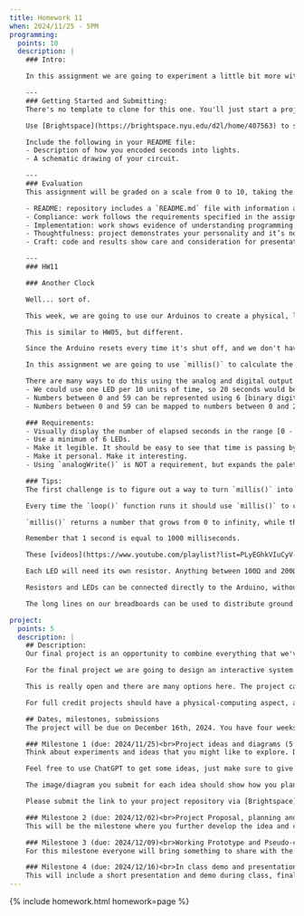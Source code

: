 ```yaml
---
title: Homework 11
when: 2024/11/25 - 5PM
programming:
  points: 10
  description: |
    ### Intro:

    In this assignment we are going to experiment a little bit more with the Arduino's output capabilities.

    ---
    ### Getting Started and Submitting:
    There's no template to clone for this one. You'll just start a project named HW11 through the Arduino IDE and then push its folder to your GitHub account (like in this [video](https://www.youtube.com/watch?v=VuhrHrkvV0E)).

    Use [Brightspace](https://brightspace.nyu.edu/d2l/home/407563) to submit a link to your repository and a video of your project working. The video should be 15 to 30 seconds long and you can upload the file to Brightspace or host it somewhere else and submit a link.

    Include the following in your README file:
    - Description of how you encoded seconds into lights.
    - A schematic drawing of your circuit.

    ---
    ### Evaluation
    This assignment will be graded on a scale from 0 to 10, taking the following criteria into account:

    - README: repository includes a `README.md` file with information about the lights and a drawing of the circuit.
    - Compliance: work follows the requirements specified in the assignment description.
    - Implementation: work shows evidence of understanding programming concepts and you are fully using them to express your ideas.
    - Thoughtfulness: project demonstrates your personality and it’s not a straightforward re-implementation of someone else’s idea.
    - Craft: code and results show care and consideration for presentation and professionalism, and work doesn’t look like it was rushed.

    ---
    ### HW11

    ### Another Clock

    Well... sort of.

    This week, we are going to use our Arduinos to create a physical, light-based, time-keeping device.

    This is similar to HW05, but different.

    Since the Arduino resets every time it's shut off, and we don't have it connected to the internet yet, it isn't capable of knowing exactly what time it is. Because of this, there are no functions for getting the current hour, minute or second, just `millis()`, which tells us how many milliseconds have elapsed since the Arduino board began running the current program.

    In this assignment we are going to use `millis()` to calculate the number of seconds that have elapsed since our program began running, and display that using LEDs. Since we will have a finite number of LEDs to do this, we will use "clock" seconds, meaning, numbers between 0 and 59, not 0 to infinity.

    There are many ways to do this using the analog and digital output functions from the Arduino:
    - We could use one LED per 10 units of time, so 20 seconds would be represented by 2 lit LEDs, 30 seconds by 3 LEDs, etc.
    - Numbers between 0 and 59 can be represented using 6 [binary digits, or, bits](https://www.mathsisfun.com/binary-number-system.html).
    - Numbers between 0 and 59 can be mapped to numbers between 0 and 255 and used as parameters to the `analogWrite()` function.

    ### Requirements:
    - Visually display the number of elapsed seconds in the range [0 - 59]. Feel free to include extra LEDs for minutes, hours or milliseconds.
    - Use a minimum of 6 LEDs.
    - Make it legible. It should be easy to see that time is passing by looking at the LEDs. One LED that fades from fully OFF to fully ON over a minute is probably legible. One LED that fades from fully OFF to fully ON over an hour is not legible.
    - Make it personal. Make it interesting.
    - Using `analogWrite()` is NOT a requirement, but expands the palette of possibilities.

    ### Tips:
    The first challenge is to figure out a way to turn `millis()` into wall seconds.

    Every time the `loop()` function runs it should use `millis()` to calculate values for the 6 LEDs.

    `millis()` returns a number that grows from 0 to infinity, while the number of seconds is a number that cycles from 0 to 59 and then back to 0 again. Sounds like a modulus operation.

    Remember that 1 second is equal to 1000 milliseconds.

    These [videos](https://www.youtube.com/playlist?list=PLyEGhkVIuCyV-nFkyuAvXD9yks3EQ9Biv) with week 11 content should help.

    Each LED will need its own resistor. Anything between 100Ω and 200Ω is a good value.

    Resistors and LEDs can be connected directly to the Arduino, without having to use wires. The lab has cables and wire-strippers to make more jumper cables.

    The long lines on our breadboards can be used to distribute ground or 3V throughout the board.

project:
  points: 5
  description: |
    ## Description:
    Our final project is an opportunity to combine everything that we've learned so far to create a piece of work that showcases not only our technical knowledge, but also our design skills, and ability to think critically while making connections between our readings and our practice.

    For the final project we are going to design an interactive system of our choice.

    This is really open and there are many options here. The project can be an artistic piece, a video-game, something more narrative and media based, or even a prototype for a product. It just has to be interactive.

    For full credit projects should have a physical-computing aspect, and an audio or visual aspect, so this means using both an Arduino for input or output, together with a p5js sketch. Projects also have to have custom functions, arrays, objects or classes, `for()` loops and `if()` statements, and demonstrate forethought and planning. At the same time, we're expected to go beyond the basic concepts of programming, so use of external libraries is extremely encouraged.

    ## Dates, milestones, submissions
    The project will be due on December 16th, 2024. You have four weeks to work on it, but there are weekly milestones that have to be submitted for grading. You should not wait until the last week to start programming. You should start programming and experimenting with ideas as soon as you have an idea that you are happy with.

    ### Milestone 1 (due: 2024/11/25)<br>Project ideas and diagrams (5 points)
    Think about experiments and ideas that you might like to explore. Draw and sketch some possibilities on paper/tablet. Start a repository called `FinalProject` and write about your ideas on a `README.md` file. You should submit at least 3 ideas. The ideas don't have to be detailed. Just a paragraph and an image/diagram for each. We'll go over these together and pick one that is balanced in terms of being feasible, engaging and challenging.

    Feel free to use ChatGPT to get some ideas, just make sure to give it credit in your writeup.

    The image/diagram you submit for each idea should show how you plan to split your project between the Arduino and p5js. Which will handle inputs? Outputs? These don't have to be exclusive: you can have inputs and outputs on both parts of your system.

    Please submit the link to your project repository via [Brightspace](https://brightspace.nyu.edu/d2l/home/407563).

    ### Milestone 2 (due: 2024/12/02)<br>Project Proposal, planning and organizing (10 points)
    This will be the milestone where you further develop the idea and create a plan for its development.

    ### Milestone 3 (due: 2024/12/09)<br>Working Prototype and Pseudo-code (10 points)
    For this milestone everyone will bring something to share with the class.

    ### Milestone 4 (due: 2024/12/16)<br>In class demo and presentation (20 points)
    This will include a short presentation and demo during class, final code review and a final writeup.
---
```

{% include homework.html homework=page %}
